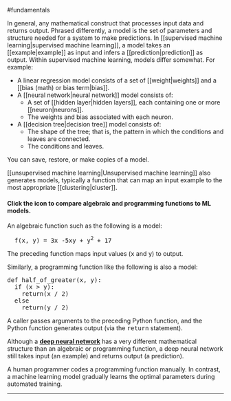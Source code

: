 #fundamentals

In general, any mathematical construct that processes input data and returns
output. Phrased differently, a model is the set of parameters and structure
needed for a system to make predictions.
In [[supervised machine learning|supervised machine learning]],
a model takes an [[example|example]] as input and infers a
[[prediction|prediction]] as output. Within supervised machine learning,
models differ somewhat. For example:

<ul>
<li>A linear regression model consists of a set of [[weight|weights]]
and a [[bias (math) or bias term|bias]].</li>
<li>A [[neural network|neural network]] model consists of:
<ul>
<li>A set of [[hidden layer|hidden layers]], each containing one or
more [[neuron|neurons]].</li>
<li>The weights and bias associated with each neuron.</li>
</ul></li>
<li>A [[decision tree|decision tree]] model consists of:
<ul>
<li>The shape of the tree; that is, the pattern in which the conditions
and leaves are connected.</li>
<li>The conditions and leaves.</li>
</ul></li>
</ul>

You can save, restore, or make copies of a model.

[[unsupervised machine learning|Unsupervised machine learning]] also
generates models, typically a function that can map an input example to
the most appropriate [[clustering|cluster]].

<section class="expandable">

<h4 class="showalways" id="click-the-icon-to-compare-algebraic-and-programming-functions-to-ml-models." data-text=" Click the icon to compare algebraic and programming functions to ML models. " tabindex="-1">
Click the icon to compare algebraic and programming functions to ML models.
</h4>

<div class="expand-background">
An algebraic function such as the following is a model:

<pre translate="no" dir="ltr">
  f(x, y) = 3x -5xy + y<sup>2</sup> + 17
</pre>

The preceding function maps input values (<tt>x</tt> and <tt>y</tt>) to
output.

Similarly, a programming function like the following is also a model:

<pre class="prettyprint" translate="no" dir="ltr">
def half_of_greater(x, y):
  if (x > y):
    return(x / 2)
  else
    return(y / 2)
</pre>

A caller passes arguments to the preceding Python function, and the
Python function generates output (via the <tt>return</tt> statement).

Although a <a href="#deep_neural_network"><b>deep neural network</b></a>
has a very different mathematical structure than an algebraic or programming
function, a deep neural network still takes input (an example) and returns
output (a prediction).

A human programmer codes a programming function manually. In contrast,
a machine learning model gradually learns the optimal parameters
during automated training.

</div>

<hr />
</section>

